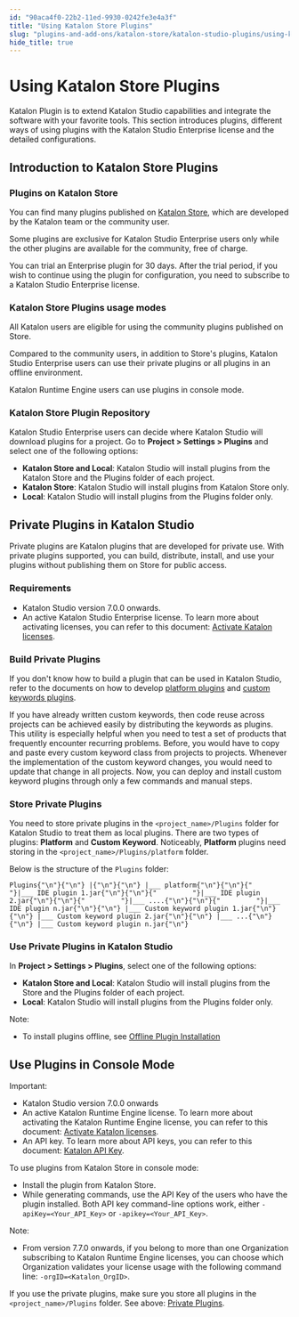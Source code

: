 ```yaml
---
id: "90aca4f0-22b2-11ed-9930-0242fe3e4a3f"
title: "Using Katalon Store Plugins"
slug: "plugins-and-add-ons/katalon-store/katalon-studio-plugins/using-katalon-store-plugins"
hide_title: true
---
```


# <a id="id" class="anchor_top_offset"/><a id="ariaid-title1" class="anchor_top_offset"/>Using <span xmlns="http://www.w3.org/1999/xhtml" className="ph">Katalon Store</span>  Plugins

<p xmlns="http://www.w3.org/1999/xhtml" className="p">Katalon Plugin is to extend Katalon Studio capabilities and   integrate the software with your favorite tools. This section   introduces plugins, different ways of using plugins with the   Katalon Studio Enterprise license and the detailed   configurations.</p> 

## <a id="id_1" class="anchor_top_offset"/>Introduction to <span xmlns="http://www.w3.org/1999/xhtml" className="ph">Katalon Store</span>  Plugins


### <a id="id_2" class="anchor_top_offset"/>Plugins on <span xmlns="http://www.w3.org/1999/xhtml" className="ph">Katalon Store</span> 

<p xmlns="http://www.w3.org/1999/xhtml" className="p">You can find many plugins published on <a className="xref j-external-link" href="https://store.katalon.com/" target="_blank"><span className="ph">Katalon Store</span></a>, which are   developed by the Katalon team or the community user.</p> 
<p xmlns="http://www.w3.org/1999/xhtml" className="p">Some plugins are exclusive for Katalon Studio Enterprise users   only while the other plugins are available for the community, free   of charge.</p> 
<p xmlns="http://www.w3.org/1999/xhtml" className="p">You can trial an Enterprise plugin for 30 days. After the trial   period, if you wish to continue using the plugin for configuration,   you need to subscribe to a Katalon Studio Enterprise license.</p> 

### <a id="id_3" class="anchor_top_offset"/><span xmlns="http://www.w3.org/1999/xhtml" className="ph">Katalon Store</span>  Plugins usage modes

<p xmlns="http://www.w3.org/1999/xhtml" className="p">All Katalon users are eligible for using the community plugins   published on Store.</p> 
<p xmlns="http://www.w3.org/1999/xhtml" className="p">Compared to the community users, in addition to Store's plugins,   Katalon Studio Enterprise users can use their private plugins or   all plugins in an offline environment.</p> 
<p xmlns="http://www.w3.org/1999/xhtml" className="p">Katalon Runtime Engine users can use plugins in console   mode.</p> 

### <a id="id_4" class="anchor_top_offset"/><span xmlns="http://www.w3.org/1999/xhtml" className="ph">Katalon Store</span>  Plugin Repository

<p xmlns="http://www.w3.org/1999/xhtml" className="p">Katalon Studio Enterprise users can decide where Katalon Studio   will download plugins for a project. Go to <strong className="ph b">Project &gt;     Settings &gt; Plugins</strong> and select one of the following   options:</p> 
<ul xmlns="http://www.w3.org/1999/xhtml" className="ul"><li className="li">     <strong className="ph b"><span className="ph">Katalon Store</span> and Local</strong>: Katalon Studio will     install plugins from the <span className="ph">Katalon Store</span> and the Plugins folder of each     project.</li><li className="li">     <strong className="ph b"><span className="ph">Katalon Store</span></strong>: Katalon Studio will install     plugins from <span className="ph">Katalon Store</span> only.</li><li className="li">     <strong className="ph b">Local</strong>: Katalon Studio will install plugins     from the Plugins folder only.</li></ul> 

## <a id="id_5" class="anchor_top_offset"/>Private Plugins in <span xmlns="http://www.w3.org/1999/xhtml" className="ph">Katalon Studio</span> 

<p xmlns="http://www.w3.org/1999/xhtml" className="p">Private plugins are Katalon plugins that are developed for   private use. With private plugins supported, you can build,   distribute, install, and use your plugins without publishing them   on Store for public access.</p> 

### Requirements

<ul xmlns="http://www.w3.org/1999/xhtml" className="ul"><li className="li"><span className="ph">Katalon Studio</span> version 7.0.0 onwards.</li><li className="li">An active Katalon Studio Enterprise license. To learn more     about activating licenses, you can refer to this document: <a className="xref" href="#">Activate       Katalon licenses</a>.</li></ul> 

### <a id="id_6" class="anchor_top_offset"/>Build Private Plugins

<p xmlns="http://www.w3.org/1999/xhtml" className="p">If you don't know how to build a plugin that can be used in   <span className="ph">Katalon Studio</span>,  refer to the documents on how to develop <a className="xref" href="/docs/plugins-and-add-ons/katalon-store/katalon-studio-plugins/create-your-first-katalon-studio-plugin">platform     plugins</a> and <a className="xref" href="/docs/plugins-and-add-ons/katalon-store/katalon-studio-plugins/how-to-develop-a-custom-keywords-plugin-in-katalon-studio">custom     keywords plugins</a>.</p> 
<p xmlns="http://www.w3.org/1999/xhtml" className="p">If you have already written custom keywords, then code reuse   across projects can be achieved easily by distributing the keywords   as plugins. This utility is especially helpful when you need to   test a set of products that frequently encounter recurring   problems. Before, you would have to copy and paste every custom   keyword class from projects to projects. Whenever the   implementation of the custom keyword changes, you would need to   update that change in all projects. Now, you can deploy and install   custom keyword plugins through only a few commands and manual   steps.</p> 

### <a id="id_7" class="anchor_top_offset"/>Store Private Plugins

<p xmlns="http://www.w3.org/1999/xhtml" className="p">You need to store private plugins in the   <code className="ph codeph">&lt;project_name&gt;/Plugins</code> folder for <span className="ph">Katalon Studio</span>   to treat them as local plugins. There are two types of plugins:   <strong className="ph b">Platform</strong> and <strong className="ph b">Custom Keyword</strong>.   Noticeably, <strong className="ph b">Platform</strong> plugins need storing in the   <code className="ph codeph">&lt;project_name&gt;/Plugins/platform</code> folder.</p> 
<p xmlns="http://www.w3.org/1999/xhtml" className="p">Below is the structure of the <code className="ph codeph">Plugins</code> folder:</p> 
<pre xmlns="http://www.w3.org/1999/xhtml" className="pre codeblock"><code>Plugins{"\n"}{"\n"} |{"\n"}{"\n"} |___ platform{"\n"}{"\n"}{"         "}|___ IDE plugin 1.jar{"\n"}{"\n"}{"         "}|___ IDE plugin 2.jar{"\n"}{"\n"}{"         "}|___ ....{"\n"}{"\n"}{"         "}|___ IDE plugin n.jar{"\n"}{"\n"} |___ Custom keyword plugin 1.jar{"\n"}{"\n"} |___ Custom keyword plugin 2.jar{"\n"}{"\n"} |___ ...{"\n"}{"\n"} |___ Custom keyword plugin n.jar{"\n"}</code></pre> 

### <a id="id_8" class="anchor_top_offset"/>Use Private Plugins in <span xmlns="http://www.w3.org/1999/xhtml" className="ph">Katalon Studio</span> 

<p xmlns="http://www.w3.org/1999/xhtml" className="p">In <strong className="ph b">Project &gt; Settings &gt; Plugins</strong>, select one of the following options:</p> 
<ul xmlns="http://www.w3.org/1999/xhtml" className="ul"><li className="li"> <strong className="ph b">Katalon Store and Local</strong>: <span className="ph">Katalon Studio</span> will install plugins from the Store and the Plugins folder of each project.</li><li className="li"> <strong className="ph b">Local</strong>: <span className="ph">Katalon Studio</span> will install plugins from the Plugins folder only.</li></ul> 
<div xmlns="http://www.w3.org/1999/xhtml" className="note note note_note"><span className="note__title">Note:</span> 
  <ul className="ul"><li className="li">To install plugins offline, see <a className="xref" href="/docs/plugins-and-add-ons/katalon-store/katalon-studio-plugins/installing-plugin-offline-in-katalon-studio">Offline Plugin Installation</a>
    </li></ul>
</div>

## <a id="id_9" class="anchor_top_offset"/>Use Plugins in Console Mode

<div xmlns="http://www.w3.org/1999/xhtml" className="note important note_important"><span className="note__title">Important:</span> 
  <ul className="ul"><li className="li"><span className="ph">Katalon Studio</span> version 7.0.0 onwards</li><li className="li">An active Katalon Runtime Engine license. To learn more about activating the Katalon Runtime Engine license, you can refer to this document: <a className="xref" href="#">Activate Katalon licenses</a>.</li><li className="li">An API key. To learn more about API keys, you can refer to this document: <a className="xref" href="/docs/administer/settings/katalon-api-key-in-katalon-testops">Katalon API Key</a>.</li></ul>
</div>
<p xmlns="http://www.w3.org/1999/xhtml" className="p">To use plugins from Katalon Store in console mode:</p> 
<ul xmlns="http://www.w3.org/1999/xhtml" className="ul"><li className="li">Install the plugin from Katalon Store.</li><li className="li">While generating commands, use the API Key of the users who have the plugin installed. Both API key command-line options work, either <code className="ph codeph">-apiKey=&lt;Your_API_Key&gt;</code> or <code className="ph codeph">-apikey=&lt;Your_API_Key&gt;</code>.</li></ul> 
<div xmlns="http://www.w3.org/1999/xhtml" className="note note note_note"><span className="note__title">Note:</span> 
  <ul className="ul"><li className="li">From version 7.7.0 onwards, if you belong to more than one Organization subscribing to Katalon Runtime Engine licenses, you can choose which Organization validates your license usage with the following command line: <code className="ph codeph">-orgID=&lt;Katalon_OrgID&gt;</code>.</li></ul>
</div>
<p xmlns="http://www.w3.org/1999/xhtml" className="p">If you use the private plugins, make sure you store all plugins in the <code className="ph codeph">&lt;project_name&gt;/Plugins</code> folder. See above: <a className="xref" href="/docs/plugins-and-add-ons/katalon-store/katalon-studio-plugins/using-katalon-store-plugins#id_5">Private Plugins</a>.</p> 
